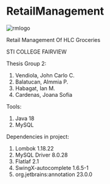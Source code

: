 # RetailManagement
![rmlogo](https://user-images.githubusercontent.com/66005799/161222398-c0085cc3-4d03-410d-a07d-bca45e43aad3.png)

Retail Management Of HLC Groceries

STI COLLEGE FAIRVIEW

Thesis Group 2:
  1. Vendiola, John Carlo C.
  2. Balatucan, Almmia P.
  3. Habagat, Ian M.
  4. Cardenas, Joana Sofia

Tools:
  1. Java 18
  2. MySQL

Dependencies in project:
  1. Lombok 1.18.22
  2. MySQL Driver 8.0.28
  3. Flatlaf 2.1
  4. SwingX-autocomplete 1.6.5-1
  5. org.jetbrains:annotation 23.0.0



